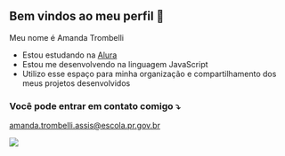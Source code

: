 ## Bem vindos ao meu perfil 🌸

Meu nome é Amanda Trombelli

- Estou estudando na [Alura](https://www.alura.com.br)
- Estou me desenvolvendo na linguagem JavaScript
- Utilizo esse espaço para minha organização e compartilhamento dos meus projetos desenvolvidos

 ### Você pode entrar em contato comigo ⤵️

amanda.trombelli.assis@escola.pr.gov.br



![](https://media1.tenor.com/m/ITL556MnC1wAAAAC/coquette-hampter.gif)
